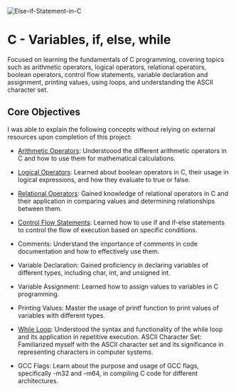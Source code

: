 ![Else-if-Statement-in-C](https://github.com/softlink2/alx-higher_level_programming/assets/121310192/4c4c9865-73bf-48ed-ba5f-3de07ab74d88)
# C - Variables, if, else, while  
Focused on learning the fundamentals of C programming, covering topics such as arithmetic operators, logical operators, relational operators, boolean operators, control flow statements, variable declaration and assignment, printing values, using loops, and understanding the ASCII character set.

## Core Objectives  
I was able to explain the following concepts without relying on external resources upon completion of this project:  
* [Arithmetic Operators](https://www.tutorialspoint.com/cprogramming/c_arithmetic_operators.htm): Understoood the different arithmetic operators in C and how to use them for mathematical calculations.  
* [Logical Operators](https://www.fresh2refresh.com/c-programming/c-operators-expressions/c-logical-operators/): Learned about boolean operators in C, their usage in logical expressions, and how they evaluate to true or false.  
* [Relational Operators](https://www.tutorialspoint.com/cprogramming/c_relational_operators.htm): Gained knowledge of relational operators in C and their application in comparing values and determining relationships between them.  
* [Control Flow Statements](https://www.tutorialspoint.com/cprogramming/if_else_statement_in_c.htm): Learned how to use if and if-else statements to control the flow of execution based on specific conditions.

* Comments: Understand the importance of comments in code documentation and how to effectively use them.  
* Variable Declaration: Gained proficiency in declaring variables of different types, including char, int, and unsigned int.  
* Variable Assignment: Learned how to assign values to variables in C programming.  
* Printing Values: Master the usage of printf function to print values of variables with different types.  
* [While Loop](https://www.tutorialspoint.com/cprogramming/c_while_loop.htm): Understood the syntax and functionality of the while loop and its application in repetitive execution.
ASCII Character Set: Familiarized myself with the ASCII character set and its significance in representing characters in computer systems.  
* GCC Flags: Learn about the purpose and usage of GCC flags, specifically -m32 and -m64, in compiling C code for different architectures.  


